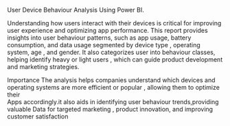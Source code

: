 User Device Behaviour Analysis Using Power BI. 

Understanding how users interact with their devices is critical for improving user  experience and optimizing app performance.
This report provides insights into  user behaviour patterns, such as app usage, battery consumption, and data usage segmented by device type ,
operating system, age , and gender. It also categorizes user into behaviour classes, helping identify heavy or light users , 
which can guide product development and marketing strategies.

Importance
The analysis helps companies understand which devices and operating systems are more efficient or popular , allowing them to optimize their  
Apps accordingly.it also aids in identifying user behaviour trends,providing valuable 
Data for targeted marketing , product innovation, and improving customer satisfaction  




